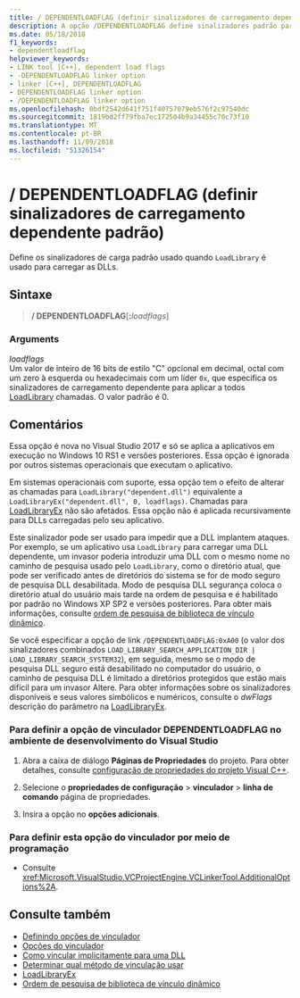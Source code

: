 ```yaml
---
title: / DEPENDENTLOADFLAG (definir sinalizadores de carregamento dependente padrão)
description: A opção /DEPENDENTLOADFLAG define sinalizadores padrão para DLLs carregadas usando LoadLibrary
ms.date: 05/18/2018
f1_keywords:
- dependentloadflag
helpviewer_keywords:
- LINK tool [C++], dependent load flags
- -DEPENDENTLOADFLAG linker option
- linker [C++], DEPENDENTLOADFLAG
- DEPENDENTLOADFLAG linker option
- /DEPENDENTLOADFLAG linker option
ms.openlocfilehash: 0bdf2542d641f751f40757079eb576f2c97540dc
ms.sourcegitcommit: 1819bd2ff79fba7ec172504b9a34455c70c73f10
ms.translationtype: MT
ms.contentlocale: pt-BR
ms.lasthandoff: 11/09/2018
ms.locfileid: "51326154"
---
```

# <a name="dependentloadflag-set-default-dependent-load-flags"></a>/ DEPENDENTLOADFLAG (definir sinalizadores de carregamento dependente padrão)

Define os sinalizadores de carga padrão usado quando `LoadLibrary` é usado para carregar as DLLs.

## <a name="syntax"></a>Sintaxe

> **/ DEPENDENTLOADFLAG**[**:**_loadflags_]

### <a name="arguments"></a>Arguments

*loadflags*<br/>
Um valor de inteiro de 16 bits de estilo "C" opcional em decimal, octal com um zero à esquerda ou hexadecimais com um líder `0x`, que especifica os sinalizadores de carregamento dependente para aplicar a todos [LoadLibrary](/windows/desktop/api/libloaderapi/nf-libloaderapi-loadlibraryexa) chamadas. O valor padrão é 0.

## <a name="remarks"></a>Comentários

Essa opção é nova no Visual Studio 2017 e só se aplica a aplicativos em execução no Windows 10 RS1 e versões posteriores. Essa opção é ignorada por outros sistemas operacionais que executam o aplicativo.

Em sistemas operacionais com suporte, essa opção tem o efeito de alterar as chamadas para `LoadLibrary("dependent.dll")` equivalente a `LoadLibraryEx("dependent.dll", 0, loadflags)`. Chamadas para [LoadLibraryEx](/windows/desktop/api/libloaderapi/nf-libloaderapi-loadlibraryexa) não são afetados. Essa opção não é aplicada recursivamente para DLLs carregadas pelo seu aplicativo.

Este sinalizador pode ser usado para impedir que a DLL implantem ataques. Por exemplo, se um aplicativo usa `LoadLibrary` para carregar uma DLL dependente, um invasor poderia introduzir uma DLL com o mesmo nome no caminho de pesquisa usado pelo `LoadLibrary`, como o diretório atual, que pode ser verificado antes de diretórios do sistema se for de modo seguro de pesquisa DLL desabilitada. Modo de pesquisa DLL segurança coloca o diretório atual do usuário mais tarde na ordem de pesquisa e é habilitado por padrão no Windows XP SP2 e versões posteriores. Para obter mais informações, consulte [ordem de pesquisa de biblioteca de vínculo dinâmico](/windows/desktop/Dlls/dynamic-link-library-search-order).

Se você especificar a opção de link `/DEPENDENTLOADFLAG:0xA00` (o valor dos sinalizadores combinados `LOAD_LIBRARY_SEARCH_APPLICATION_DIR | LOAD_LIBRARY_SEARCH_SYSTEM32`), em seguida, mesmo se o modo de pesquisa DLL seguro está desabilitado no computador do usuário, o caminho de pesquisa DLL é limitado a diretórios protegidos que estão mais difícil para um invasor Altere. Para obter informações sobre os sinalizadores disponíveis e seus valores simbólicos e numéricos, consulte o *dwFlags* descrição do parâmetro na [LoadLibraryEx](/windows/desktop/api/libloaderapi/nf-libloaderapi-loadlibraryexa).

### <a name="to-set-the-dependentloadflag-linker-option-in-the-visual-studio-development-environment"></a>Para definir a opção de vinculador DEPENDENTLOADFLAG no ambiente de desenvolvimento do Visual Studio

1. Abra a caixa de diálogo **Páginas de Propriedades** do projeto. Para obter detalhes, consulte [configuração de propriedades do projeto Visual C++](../../ide/working-with-project-properties.md).

1. Selecione o **propriedades de configuração** > **vinculador** > **linha de comando** página de propriedades.

1. Insira a opção no **opções adicionais**.

### <a name="to-set-this-linker-option-programmatically"></a>Para definir esta opção do vinculador por meio de programação

- Consulte <xref:Microsoft.VisualStudio.VCProjectEngine.VCLinkerTool.AdditionalOptions%2A>.

## <a name="see-also"></a>Consulte também

- [Definindo opções de vinculador](setting-linker-options.md)
- [Opções do vinculador](linker-options.md)
- [Como vincular implicitamente para uma DLL](../linking-an-executable-to-a-dll.md#linking-implicitly)
- [Determinar qual método de vinculação usar](../linking-an-executable-to-a-dll.md#determining-which-linking-method-to-use)
- [LoadLibraryEx](/windows/desktop/api/libloaderapi/nf-libloaderapi-loadlibraryexa)
- [Ordem de pesquisa de biblioteca de vínculo dinâmico](/windows/desktop/Dlls/dynamic-link-library-search-order)
